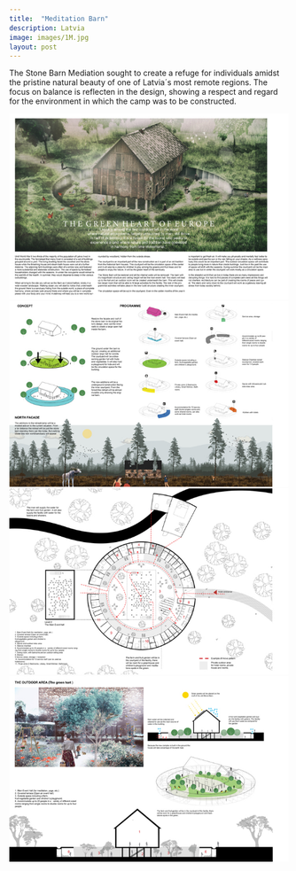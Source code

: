 ```yaml
---
title:  "Meditation Barn"
description: Latvia
image: images/1M.jpg
layout: post
---
```

The Stone Barn Mediation sought to create a refuge for individuals amidst the pristine natural beauty of one of Latvia´s most remote regions.
The focus on balance is reflecten in the design, showing a respect and regard for the environment in which the camp was to be constructed. 

![Bildbeskrivning](/images/2M.jpg)
![Bildbeskrivning](/images/3M.jpg)
![Bildbeskrivning](/images/4M.jpg)
![Bildbeskrivning](/images/5M.jpg)


